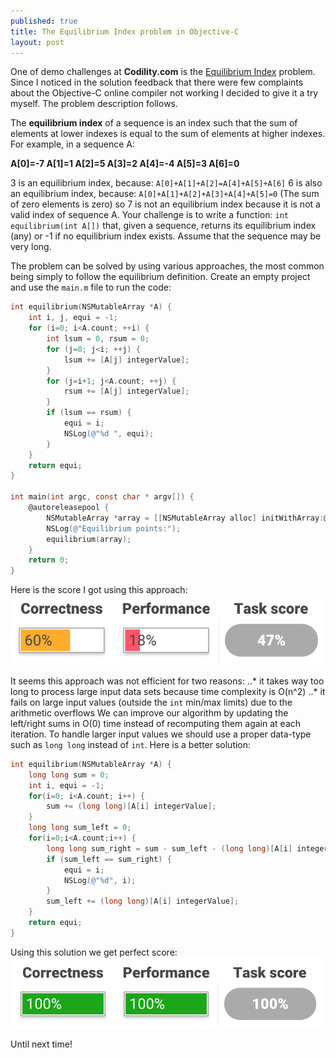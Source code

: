 ```yaml
---
published: true
title: The Equilibrium Index problem in Objective-C
layout: post
---
```

One of demo challenges at __Codility.com__ is the [Equilibrium Index](https://codility.com/demo/take-sample-test/) problem. Since I noticed in the solution feedback that there were few complaints about the Objective-C online compiler not working I decided to give it a try myself. The problem description follows.

The __equilibrium index__ of a sequence is an index such that the sum of elements at lower indexes is equal to the sum of elements at higher indexes. For example, in a sequence A:

__A[0]=-7 A[1]=1 A[2]=5 A[3]=2 A[4]=-4 A[5]=3 A[6]=0__

3 is an equilibrium index, because:
`A[0]+A[1]+A[2]=A[4]+A[5]+A[6]`
6 is also an equilibrium index, because:
`A[0]+A[1]+A[2]+A[3]+A[4]+A[5]=0`
(The sum of zero elements is zero) so 7 is not an equilibrium index because it is not a valid index of sequence A. Your challenge is to write a function:
`int equilibrium(int A[])`
that, given a sequence, returns its equilibrium index (any) or -1 if no equilibrium index exists. Assume that the sequence may be very long.

The problem can be solved by using various approaches, the most common being simply to follow the equilibrium definition. Create an empty project and use the `main.m` file to run the code:
```objective-c
int equilibrium(NSMutableArray *A) {
    int i, j, equi = -1;
    for (i=0; i<A.count; ++i) {
        int lsum = 0, rsum = 0;
        for (j=0; j<i; ++j) {
            lsum += [A[j] integerValue];
        }
        for (j=i+1; j<A.count; ++j) {
            rsum += [A[j] integerValue];
        }
        if (lsum == rsum) {
            equi = i;
            NSLog(@"%d ", equi);
        }
    }
    return equi;
}

int main(int argc, const char * argv[]) {
    @autoreleasepool {
        NSMutableArray *array = [[NSMutableArray alloc] initWithArray:@[@-1, @3, @-4, @5, @1, @-6, @2, @1]];
        NSLog(@"Equilibrium points:");
        equilibrium(array);
    }
    return 0;
} 
```

Here is the score I got using this approach:
![alt text](../images/equi_bad.png "Bad score")

It seems this approach was not efficient for two reasons:
..* it takes way too long to process large input data sets because time complexity is O(n^2)
..* it fails on large input values (outside the `int` min/max limits) due to the arithmetic overflows
We can improve our algorithm by updating the left/right sums in O(0) time instead of recomputing them again at each iteration. To handle larger input values we should use a proper data-type such as `long long` instead of `int`. Here is a better solution:
```objective-c
int equilibrium(NSMutableArray *A) {
    long long sum = 0;
    int i, equi = -1;
    for(i=0; i<A.count; i++) {
        sum += (long long)[A[i] integerValue];
    }
    long long sum_left = 0;
    for(i=0;i<A.count;i++) {
        long long sum_right = sum - sum_left - (long long)[A[i] integerValue];
        if (sum_left == sum_right) {
            equi = i;
            NSLog(@"%d", i);
        }
        sum_left += (long long)[A[i] integerValue];
    }
    return equi;
}
```

Using this solution we get perfect score:
![alt text](../images/equi_good.png "Good score")

Until next time!
